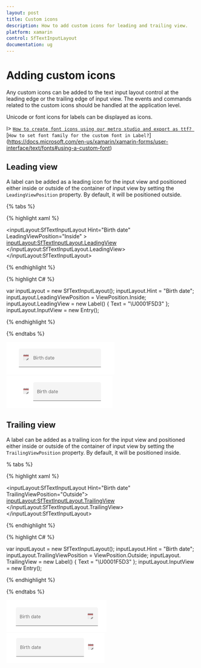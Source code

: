 ```yaml
---
layout: post
title: Custom icons
description: How to add custom icons for leading and trailing view.
platform: xamarin
control: SfTextInputLayout
documentation: ug
---
```


# Adding custom icons

Any custom icons can be added to the text input layout control at the leading edge or the trailing edge of input view. The events and commands related to the custom icons should be handled at the application level.

Unicode or font icons for labels can be displayed as icons.

I> [`How to create font icons using our metro studio and export as ttf? `](https://help.syncfusion.com/metro-studio/export-icon-font)
[`How to set font family for the custom font in Label?`] (https://docs.microsoft.com/en-us/xamarin/xamarin-forms/user-interface/text/fonts#using-a-custom-font)

## Leading view

A label can be added as a leading icon for the input view and positioned either inside or outside of the container of input view by setting the `LeadingViewPosition` property. By default, it will be positioned outside.

{% tabs %} 

{% highlight xaml %} 

<inputLayout:SfTextInputLayout
    Hint="Birth date"
    LeadingViewPosition="Inside" >
    <Entry />
    <inputLayout:SfTextInputLayout.LeadingView>
       <Label
           Text="&#x1F5D3;">     
       </Label>
    </inputLayout:SfTextInputLayout.LeadingView>
 </inputLayout:SfTextInputLayout> 


{% endhighlight %}

{% highlight C# %} 

var inputLayout = new SfTextInputLayout();
inputLayout.Hint = "Birth date";
inputLayout.LeadingViewPosition = ViewPosition.Inside;
inputLayout.LeadingView = new Label() { Text = "\U0001F5D3" };
inputLayout.InputView = new Entry(); 

{% endhighlight %}

{% endtabs %}

![](Custom-Icons/textInput_icons_img1.png)
![](Custom-Icons/textInput_icons_img2.png)

## Trailing  view

A label can be added as a trailing icon for the input view and positioned either inside or outside of the container of input view by setting the `TrailingViewPosition` property. By default, it will be positioned inside.

% tabs %} 

{% highlight xaml %} 

<inputLayout:SfTextInputLayout
    Hint="Birth date"
    TrailingViewPosition="Outside">
    <Entry  />
    <inputLayout:SfTextInputLayout.TrailingView>
      <Label
         Text="&#x1F5D3;">     
      </Label>
    </inputLayout:SfTextInputLayout.TrailingView>
 </inputLayout:SfTextInputLayout> 

{% endhighlight %}

{% highlight C# %} 

var inputLayout = new SfTextInputLayout();
inputLayout.Hint = "Birth date";
inputLayout.TrailingViewPosition = ViewPosition.Outside; 
inputLayout. TrailingView = new Label() { Text = "\U0001F5D3" };
inputLayout.InputView = new Entry(); 

{% endhighlight %}

{% endtabs %}

![](Custom-Icons/textInput_icons_img3.png)
![](Custom-Icons/textInput_icons_img4.png)

